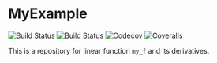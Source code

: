 # MyExample

[![Build Status](https://travis-ci.com/LorenzoFeroleto98/MyExample.jl.svg?branch=master)](https://travis-ci.com/LorenzoFeroleto98/MyExample.jl)
[![Build Status](https://ci.appveyor.com/api/projects/status/github/LorenzoFeroleto98/MyExample.jl?svg=true)](https://ci.appveyor.com/project/LorenzoFeroleto98/MyExample-jl)
[![Codecov](https://codecov.io/gh/LorenzoFeroleto98/MyExample.jl/branch/master/graph/badge.svg)](https://codecov.io/gh/LorenzoFeroleto98/MyExample.jl)
[![Coveralls](https://coveralls.io/repos/github/LorenzoFeroleto98/MyExample.jl/badge.svg?branch=master)](https://coveralls.io/github/LorenzoFeroleto98/MyExample.jl?branch=master)

This is a repository for linear function `my_f` and its derivatives.
